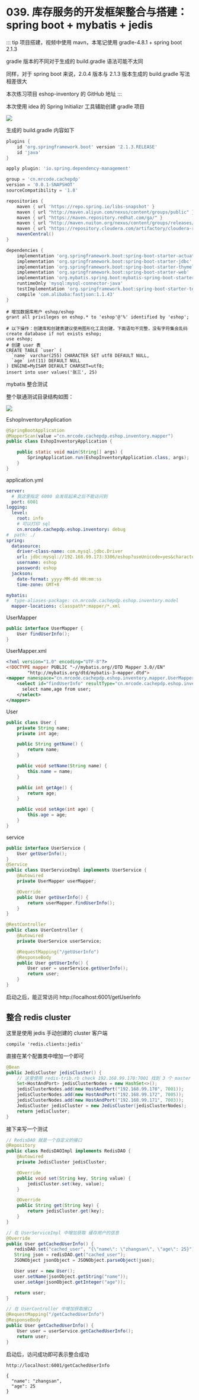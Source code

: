 # 039. 库存服务的开发框架整合与搭建：spring boot + mybatis + jedis

::: tip
项目搭建，视频中使用 mavn，本笔记使用 gradle-4.8.1 + spring boot 2.1.3

gradle 版本的不同对于生成的 build.gradle 语法可能不太同

同样，对于 spring boot 来说，2.0.4 版本与 2.1.3 版本生成的 build.gradle 写法相差很大

本次练习项目 eshop-inventory 的 GitHub 地址
:::

本次使用 idea 的 Spring Initializr 工具辅助创建 gradle 项目

![](https://txxs.github.io/pic/record/cache-pdp/markdown-img-paste-20190401214025698.png)


生成的 build.gradle 内容如下

```groovy
plugins {
    id 'org.springframework.boot' version '2.1.3.RELEASE'
    id 'java'
}

apply plugin: 'io.spring.dependency-management'

group = 'cn.mrcode.cachepdp'
version = '0.0.1-SNAPSHOT'
sourceCompatibility = '1.8'

repositories {
    maven { url 'https://repo.spring.io/libs-snapshot' }
    maven { url "http://maven.aliyun.com/nexus/content/groups/public" }
    maven { url "https://maven.repository.redhat.com/ga/" }
    maven { url "http://maven.nuiton.org/nexus/content/groups/releases/" }
    maven { url "https://repository.cloudera.com/artifactory/cloudera-repos/" }
    mavenCentral()
}

dependencies {
    implementation 'org.springframework.boot:spring-boot-starter-actuator'
    implementation 'org.springframework.boot:spring-boot-starter-jdbc'
    implementation 'org.springframework.boot:spring-boot-starter-thymeleaf'
    implementation 'org.springframework.boot:spring-boot-starter-web'
    implementation 'org.mybatis.spring.boot:mybatis-spring-boot-starter:2.0.0'
    runtimeOnly 'mysql:mysql-connector-java'
    testImplementation 'org.springframework.boot:spring-boot-starter-test'
    compile 'com.alibaba:fastjson:1.1.43'
}

```


```
# 增加数据库用户 eshop/eshop
grant all privileges on eshop.* to 'eshop'@'%' identified by 'eshop';

# 以下操作：创建库和创建表建议使用图形化工具创建，下面语句不完整，没有字符集会乱码
create database if not exists eshop;
use eshop;
# 创建 user 表
CREATE TABLE `user` (
  `name` varchar(255) CHARACTER SET utf8 DEFAULT NULL,
  `age` int(11) DEFAULT NULL
) ENGINE=MyISAM DEFAULT CHARSET=utf8;
insert into user values('张三', 25)
```

mybatis 整合测试

整个联通测试目录结构如图：

![](https://txxs.github.io/pic/record/cache-pdp/markdown-img-paste-20190401232949108.png)

EshopInventoryApplication
```java
@SpringBootApplication
@MapperScan(value ="cn.mrcode.cachepdp.eshop.inventory.mapper")
public class EshopInventoryApplication {

    public static void main(String[] args) {
        SpringApplication.run(EshopInventoryApplication.class, args);
    }
}
```

application.yml

```yml
server:
  # 我这里指定 6000 会发现起来之后不能访问到
  port: 6001
logging:
  level:
    root: info
    # 可以打印 sql
    cn.mrcode.cachepdp.eshop.inventory: debug
#  path: ./
spring:
  datasource:
    driver-class-name: com.mysql.jdbc.Driver
    url: jdbc:mysql://192.168.99.173:3306/eshop?useUnicode=yes&characterEncoding=UTF-8&useSSL=false
    username: eshop
    password: eshop
  jackson:
    date-format: yyyy-MM-dd HH:mm:ss
    time-zone: GMT+8

mybatis:
#  type-aliases-package: cn.mrcode.cachepdp.eshop.inventory.model
  mapper-locations: classpath*:mapper/*.xml
```

UserMapper

```java
public interface UserMapper {
    User findUserInfo();
}
```
UserMapper.xml

```xml
<?xml version="1.0" encoding="UTF-8"?>
<!DOCTYPE mapper PUBLIC "-//mybatis.org//DTD Mapper 3.0//EN"
        "http://mybatis.org/dtd/mybatis-3-mapper.dtd">
<mapper namespace="cn.mrcode.cachepdp.eshop.inventory.mapper.UserMapper">
    <select id="findUserInfo" resultType="cn.mrcode.cachepdp.eshop.inventory.model.User">
	  select name,age from user;
    </select>
</mapper>
```

User

```java
public class User {
    private String name;
    private int age;

    public String getName() {
        return name;
    }

    public void setName(String name) {
        this.name = name;
    }

    public int getAge() {
        return age;
    }

    public void setAge(int age) {
        this.age = age;
    }
}
```

service

```java
public interface UserService {
    User getUserInfo();
}
@Service
public class UserServiceImpl implements UserService {
    @Autowired
    private UserMapper userMapper;

    @Override
    public User getUserInfo() {
        return userMapper.findUserInfo();
    }
}
```

```java
@RestController
public class UserController {
    @Autowired
    private UserService userService;

    @RequestMapping("/getUserInfo")
    @ResponseBody
    public User getUserInfo() {
        User user = userService.getUserInfo();
        return user;
    }
}
```

启动之后，能正常访问 http://localhost:6001/getUserInfo

## 整合 redis cluster

这里是使用 jedis 手动创建的 cluster 客户端

```
compile 'redis.clients:jedis'
```

直接在某个配置类中增加一个即可
```java
@Bean
public JedisCluster jedisCluster() {
    // 这里使用 redis-trib.rb check 192.168.99.170:7001 找到 3 个 master 节点，添加进来
    Set<HostAndPort> jedisClusterNodes = new HashSet<>();
    jedisClusterNodes.add(new HostAndPort("192.168.99.170", 7001));
    jedisClusterNodes.add(new HostAndPort("192.168.99.172", 7005));
    jedisClusterNodes.add(new HostAndPort("192.168.99.171", 7003));
    JedisCluster jedisCluster = new JedisCluster(jedisClusterNodes);
    return jedisCluster;
}
```
接下来写一个测试

```java
// RedisDAO 就是一个自定义的接口
@Repository
public class RedisDAOImpl implements RedisDAO {
    @Autowired
    private JedisCluster jedisCluster;

    @Override
    public void set(String key, String value) {
        jedisCluster.set(key, value);
    }

    @Override
    public String get(String key) {
        return jedisCluster.get(key);
    }
}

// 在 UserServiceImpl 中增加获取 缓存用户的信息
@Override
public User getCachedUserInfo() {
   redisDAO.set("cached_user", "{\"name\": \"zhangsan\", \"age\": 25}");
   String json = redisDAO.get("cached_user");
   JSONObject jsonObject = JSONObject.parseObject(json);

   User user = new User();
   user.setName(jsonObject.getString("name"));
   user.setAge(jsonObject.getInteger("age"));

   return user;
}

// 在 UserController 中增加获取接口
@RequestMapping("/getCachedUserInfo")
@ResponseBody
public User getCachedUserInfo() {
    User user = userService.getCachedUserInfo();
    return user;
}
```

启动后，访问成功即可表示整合成功

```
http://localhost:6001/getCachedUserInfo

{
  "name": "zhangsan",
  "age": 25
}
```

